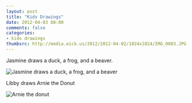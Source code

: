 ```yaml
---
layout: post
title: "Kids Drawings"
date: 2012-04-03 08:00
comments: false
categories: 
- kids drawings
thumbsrc: http://media.eick.us/2012/2012-04-02/1024x1024/IMG_0003.JPG
---
```

Jasmine draws a duck, a frog, and a beaver.



![Jasmine draws a duck, a frog, and a beaver](http://media.eick.us/media/photographs/2012/2012-04-02/IMG_0003.JPG)


Libby draws Arnie the Donut



![Arnie the donut](http://media.eick.us/media/photographs/2012/2012-04-02/arnie-the-donut.JPG)

